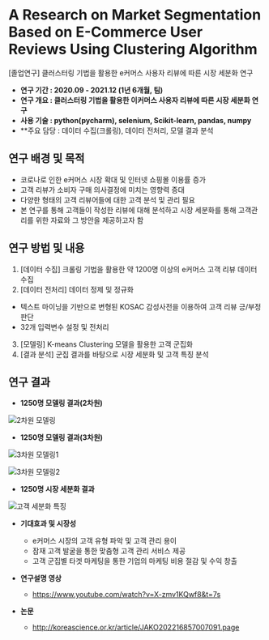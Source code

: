 # A Research on Market Segmentation Based on E-Commerce User Reviews Using Clustering Algorithm
[졸업연구] 클러스터링 기법을 활용한 e커머스 사용자 리뷰에 따른 시장 세분화 연구 

- **연구 기간 : 2020.09 - 2021.12 (1년 6개월, 팀)**
- **연구 개요 : 클러스터링 기법을 활용한 이커머스 사용자 리뷰에 따른 시장 세분화 연구**
- **사용 기술 : python(pycharm), selenium, Scikit-learn, pandas, numpy**
- **주요 담당 : 데이터 수집(크롤링), 데이터 전처리, 모델 결과 분석

## 연구 배경 및 목적
- 코로나로 인한 e커머스 시장 확대 및 인터넷 쇼핑몰 이용률 증가
- 고객 리뷰가 소비자 구매 의사결정에 미치는 영향력 증대
- 다양한 형태의 고객 리뷰어들에 대한 고객 분석 및 관리 필요
- 본 연구를 통해 고객들이 작성한 리뷰에 대해 분석하고 시장 세분화를 통해 고객관리를 위한 자료와 그 방안을 제공하고자 함
## 연구 방법 및 내용
1. [데이터 수집] 크롤링 기법을 활용한 약 1200명 이상의 e커머스 고객 리뷰 데이터 수집
2. [데이터 전처리] 데이터 정제 및 정규화
  - 텍스트 마이닝을 기반으로 변형된 KOSAC 감성사전을 이용하여 고객 리뷰 긍/부정 판단
  - 32개 입력변수 설정 및 전처리
3. [모델링] K-means Clustering 모델을 활용한 고객 군집화
4. [결과 분석] 군집 결과를 바탕으로 시장 세분화 및 고객 특징 분석

## 연구 결과
- **1250명 모델링 결과(2차원)**

![2차원 모델링](https://user-images.githubusercontent.com/96126414/219450017-062798e4-49ed-4a6b-aaff-ed96e2dd2705.png)


- **1250명 모델링 결과(3차원)**

![3차원 모델링1](https://user-images.githubusercontent.com/96126414/219450153-fecad285-1c02-49ad-9fc7-d138ee35bf97.png)

![3차원 모델링2](https://user-images.githubusercontent.com/96126414/219450170-78183594-ce87-4942-b693-eb763987b1c9.png)


- **1250명 시장 세분화 결과**

![고객 세분화 특징](https://user-images.githubusercontent.com/96126414/219450348-c98c208a-936d-421c-b45b-046d413a7fd2.png)


- **기대효과 및 시장성**
  - e커머스 시장의 고객 유형 파악 및 고객 관리 용이
  - 잠재 고객 발굴을 통한 맞춤형 고객 관리 서비스 제공
  - 고객 군집별 타겟 마케팅을 통한 기업의 마케팅 비용 절감 및 수익 창출

- **연구설명 영상**
  - https://www.youtube.com/watch?v=X-zmv1KQwf8&t=7s

- **논문**
  - http://koreascience.or.kr/article/JAKO202216857007091.page


